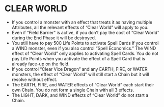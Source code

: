 
# CLEAR WORLD

*   If you control a monster with an effect that treats it as having multiple Attributes, all the relevant effects of “Clear World” will apply to you.
*   Even if “Field Barrier” is active, if you don’t pay the cost of “Clear World” during the End Phase it will be destroyed.
*   You still have to pay 500 Life Points to activate Spell Cards if you control a WIND monster, even if you also control “Spell Economics.” The WIND effect of “Clear World” only applies to activating Spell Cards. You do not pay Life Points when you activate the effect of a Spell Card that is already face-up on the field.
*   If you control “Clear Vice Dragon” and any EARTH, FIRE, or WATER monsters, the effect of “Clear World” will still start a Chain but it will resolve without effect.
*   The EARTH, FIRE, and WATER effects of “Clear World” each start their own Chain. You do not form a single Chain with all 3 effects.
*   The LIGHT, DARK, and WIND effects of “Clear World” do not start a Chain.

  